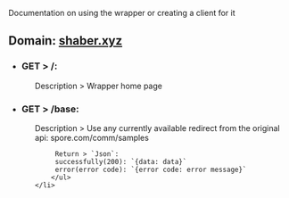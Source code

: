 Documentation on using the wrapper or creating a client for it

## Domain: [shaber.xyz](https://shaber.xyz/)

<ul class="nestedList home">
    <li><h3>GET > /:</h3>
        <ul>
             Description > Wrapper home page
        </ul>
    </li>
</ul>

<ul class="nestedList base">
    <li><h3>GET > /base:</h3>
        <ul>
             Description > Use any currently available redirect from the original api: spore.com/comm/samples

	     Return > `Json`:
		 successfully(200): `{data: data}`
		 error(error code): `{error code: error message}`
        </ul>
    </li>
</ul>
